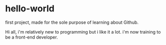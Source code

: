# hello-world
first project, made for the sole purpose of learning about Github.

Hi all, i'm relatively new to programming but i like it a lot.
i'm now training to be a front-end developer. 
